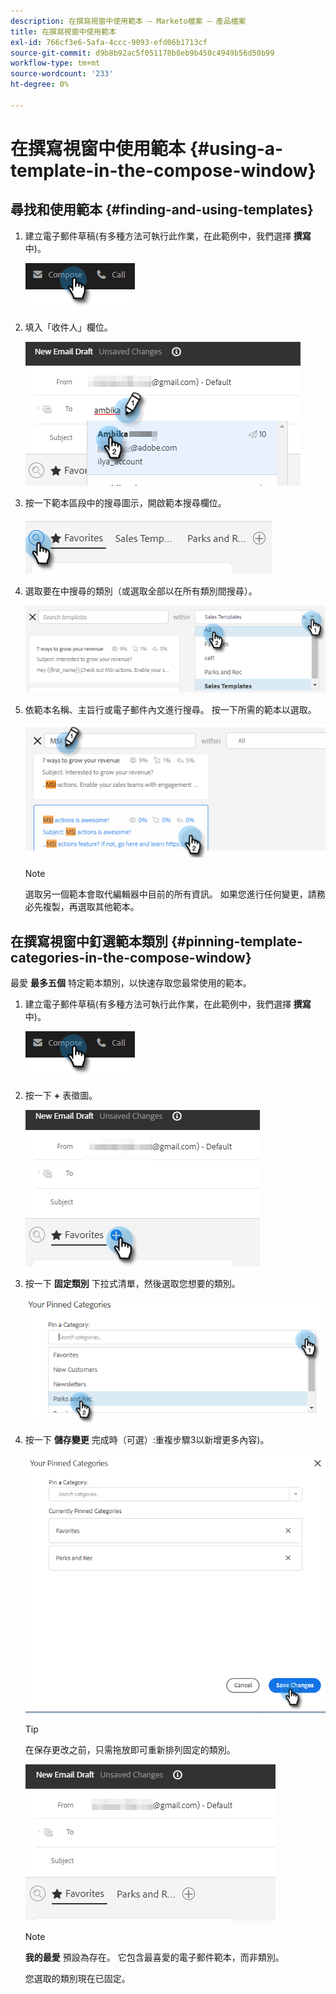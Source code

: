```yaml
---
description: 在撰寫視窗中使用範本 — Marketo檔案 — 產品檔案
title: 在撰寫視窗中使用範本
exl-id: 766cf3e6-5afa-4ccc-9093-efd06b1713cf
source-git-commit: d9b8b92ac5f051178b8eb9b450c4949b56d50b99
workflow-type: tm+mt
source-wordcount: '233'
ht-degree: 0%

---
```


# 在撰寫視窗中使用範本 {#using-a-template-in-the-compose-window}

## 尋找和使用範本 {#finding-and-using-templates}

1. 建立電子郵件草稿(有多種方法可執行此作業，在此範例中，我們選擇 **撰寫** 中)。

   ![](assets/using-a-template-in-the-compose-window-1.png)

1. 填入「收件人」欄位。

   ![](assets/using-a-template-in-the-compose-window-2.png)

1. 按一下範本區段中的搜尋圖示，開啟範本搜尋欄位。

   ![](assets/using-a-template-in-the-compose-window-3.png)

1. 選取要在中搜尋的類別（或選取全部以在所有類別間搜尋）。

   ![](assets/using-a-template-in-the-compose-window-4.png)

1. 依範本名稱、主旨行或電子郵件內文進行搜尋。 按一下所需的範本以選取。

   ![](assets/using-a-template-in-the-compose-window-5.png)

   >[!NOTE]
   >
   >選取另一個範本會取代編輯器中目前的所有資訊。 如果您進行任何變更，請務必先複製，再選取其他範本。

## 在撰寫視窗中釘選範本類別 {#pinning-template-categories-in-the-compose-window}

最愛 **最多五個** 特定範本類別，以快速存取您最常使用的範本。

1. 建立電子郵件草稿(有多種方法可執行此作業，在此範例中，我們選擇 **撰寫** 中)。

   ![](assets/using-a-template-in-the-compose-window-6.png)

1. 按一下 **+** 表徵圖。

   ![](assets/using-a-template-in-the-compose-window-7.png)

1. 按一下 **固定類別** 下拉式清單，然後選取您想要的類別。

   ![](assets/using-a-template-in-the-compose-window-8.png)

1. 按一下 **儲存變更** 完成時（可選）:重複步驟3以新增更多內容)。

   ![](assets/using-a-template-in-the-compose-window-9.png)

   >[!TIP]
   >
   >在保存更改之前，只需拖放即可重新排列固定的類別。

   ![](assets/using-a-template-in-the-compose-window-10.png)

   >[!NOTE]
   >
   >**我的最愛** 預設為存在。 它包含最喜愛的電子郵件範本，而非類別。

   您選取的類別現在已固定。
